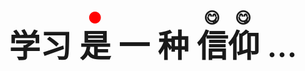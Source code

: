 <div class="content">
    <div class="body-div">
        学习
        <span class="keyword">是</span>
        <span class="">一</span>
        种
        <span class="emoji">信仰</span>
        ...
    </div>
</div>

<!-- <audio id="audio" controls="controls" preload="load" autoplay="autoplay">
    <source id="mp3" src="/images/music.mp3">
</audio>     -->

<style>
@import url('https://fonts.googleapis.com/css2?family=Long+Cang&display=swap');

.content {
    width: 100%;
    position: relative;
    height: calc(100vh - 200px);
}

.body-div {
    height: 100px;
    /* width: 800px;
    height: 500px; */
    /* background-image: url('/images/bj.jpg'); */
    /* background-size: 100%;
    background-repeat: no-repeat; */
    position: absolute;
    bottom: 0;
    left: 0;
    right: 0;
    top: 0;
    margin: auto;
    font-size: 50px;
    text-align: center;
    font-weight: 600;
}

.keyword {
    text-emphasis: circle #f00;
}
.word {
    text-emphasis: 'x' blue;
}
.emoji {
    text-emphasis: '😋';
}


#audio {
    display:none;
}

</style>
